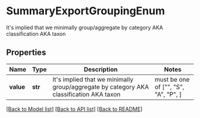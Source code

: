 # SummaryExportGroupingEnum

It's implied that we minimally group/aggregate by category AKA classification AKA taxon

## Properties
Name | Type | Description | Notes
------------ | ------------- | ------------- | -------------
**value** | **str** | It&#39;s implied that we minimally group/aggregate by category AKA classification AKA taxon |  must be one of ["", "S", "A", "P", ]

[[Back to Model list]](../README.md#documentation-for-models) [[Back to API list]](../README.md#documentation-for-api-endpoints) [[Back to README]](../README.md)


